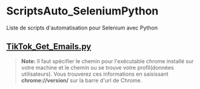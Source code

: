 # ScriptsAuto_SeleniumPython
Liste de scripts d'automatisation pour Selenium avec Python

## [TikTok_Get_Emails.py](https://github.com/salimbenfarhat/ScriptsAuto_SeleniumPython/blob/main/TikTok_Get_Emails.py)

> **Note:** Il faut spécifier le chemin pour l'exécutable chrome installé sur votre machine et le chemin ou se trouve votre profil(données utilisateurs). Vous trouverez ces informations en saisissant **chrome://version/** sur la barre d'url de Chrome.
